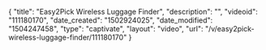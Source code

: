 {
    "title": "Easy2Pick Wireless Luggage Finder",
    "description": "",
    "videoid": "111180170",
    "date_created": "1502924025",
    "date_modified": "1504247458",
    "type": "captivate",
    "layout": "video",
    "url": "\/v\/easy2pick-wireless-luggage-finder\/111180170"
}
